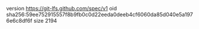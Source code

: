 version https://git-lfs.github.com/spec/v1
oid sha256:59ee752915557f8b9fb0c0d22eeda0deeb4cf6060da85d040e5a1976e6c8df6f
size 2194
